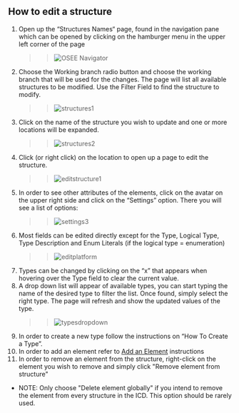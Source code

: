 ## How to edit a structure

1. Open up the “Structures Names“ page, found in the navigation pane which can be opened by clicking on the hamburger menu in the upper left corner of the page
    > > ![OSEE Navigator](assets/images/mim/navigation.jpg)
2. Choose the Working branch radio button and choose the working branch that will be used for the changes. The page will list all available structures to be modified. Use the Filter Field to find the structure to modify.
    > > ![structures1](assets/images/mim/structures1.jpg)
3. Click on the name of the structure you wish to update and one or more locations will be expanded.
    > > ![structures2](assets/images/mim/structures2.jpg)
4. Click (or right click) on the location to open up a page to edit the structure.
    > > ![editstructure1](assets/images/mim/editstructure1.jpg)
5. In order to see other attributes of the elements, click on the avatar on the upper right side and click on the “Settings” option. There you will see a list of options:
    > > ![settings3](assets/images/mim/settings3.jpg)
6. Most fields can be edited directly except for the Type, Logical Type, Type Description and Enum Literals (if the logical type = enumeration)
    > > ![editplatform](assets/images/mim/addelement8.jpg)
7. Types can be changed by clicking on the “x” that appears when hovering over the Type field to clear the current value.
8. A drop down list will appear of available types, you can start typing the name of the desired type to filter the list. Once found, simply select the right type. The page will refresh and show the updated values of the type.
    > > ![typesdropdown](assets/images/mim/typesdropdown.jpg)
9. In order to create a new type follow the instructions on “How To Create a Type”.
10. In order to add an element refer to [Add an Element](/ple/messaging/help/add_element) instructions
11. In order to remove an element from the structure, right-click on the element you wish to remove and simply click "Remove element from structure"

-   NOTE: Only choose "Delete element globally" if you intend to remove the element from every structure in the ICD. This option should be rarely used.
